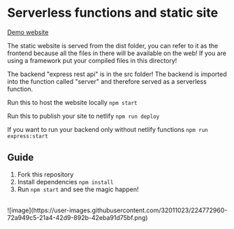 # Serverless functions and static site
<a href="https://serverless-functions-express.netlify.app/">Demo website</a>

The static website is served from the dist folder, you can refer to it as the frontend because all the files in there will be available on the web! 
If you are using a framework put your compiled files in this directory!

The backend "express rest api" is in the src folder! The backend is imported into the function called "server" and therefore served as a serverless function.

Run this to host the website locally
`npm start`

Run this to publish your site to netlify
`npm run deploy`

If you want to run your backend only without netlify functions
`npm run express:start`

## Guide

1. Fork this repository
3. Install dependencies `npm install`
4. Run `npm start` and see the magic happen!

<br>
![image](https://user-images.githubusercontent.com/32011023/224772960-72a949c5-21a4-42d9-892b-42eba91d75bf.png)
